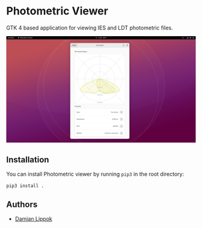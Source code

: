 # Photometric Viewer
GTK 4 based application for viewing IES and LDT photometric files.

![Screenshot](docs/screenshots/Screenshot.png "Screenshot")

## Installation

You can install Photometric viewer by running `pip3` in the root directory:

```shell
pip3 install .
```

## Authors

- [Damian Lippok](https://github.com/dlippok)